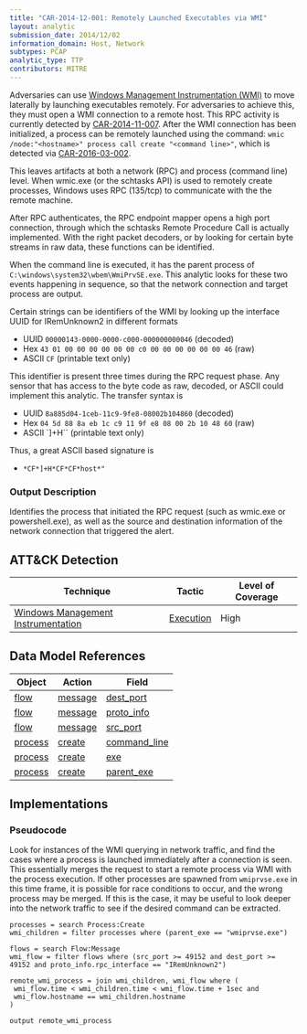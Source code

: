 ```yaml
---
title: "CAR-2014-12-001: Remotely Launched Executables via WMI"
layout: analytic
submission_date: 2014/12/02
information_domain: Host, Network
subtypes: PCAP
analytic_type: TTP
contributors: MITRE
---
```


Adversaries can use [Windows Management Instrumentation (WMI)](https://attack.mitre.org/techniques/T1047) to move laterally by launching executables remotely. For adversaries to achieve this, they must open a WMI connection to a remote host. This RPC activity is currently detected by [CAR-2014-11-007](CAR-2014-11-007). After the WMI connection has been initialized, a process can be remotely launched using the command: `wmic /node:"<hostname>" process call create "<command line>"`, which is detected via [CAR-2016-03-002](CAR-2016-03-002).

This leaves artifacts at both a network (RPC) and process (command line) level. When wmic.exe (or the schtasks API) is used to remotely create processes, Windows uses RPC (135/tcp) to communicate with the the remote machine.

After RPC authenticates, the RPC endpoint mapper opens a high port connection, through which the schtasks Remote Procedure Call is actually implemented. With the right packet decoders, or by looking for certain byte streams in raw data, these functions can be identified.

When the command line is executed, it has the parent process of `C:\windows\system32\wbem\WmiPrvSE.exe`. This analytic looks for these two events happening in sequence, so that the network connection and target process are output.

Certain strings can be identifiers of the WMI by looking up the interface UUID for IRemUnknown2 in different formats

-   UUID `00000143-0000-0000-c000-000000000046` (decoded)
-   Hex `43 01 00 00 00 00 00 00 c0 00 00 00 00 00 00 46` (raw)
-   ASCII `CF` (printable text only)

This identifier is present three times during the RPC request phase. Any sensor that has access to the byte code as raw, decoded, or ASCII could implement this analytic.
The transfer syntax is 

-   UUID `8a885d04-1ceb-11c9-9fe8-08002b104860` (decoded)
-   Hex `04 5d 88 8a eb 1c c9 11 9f e8 08 00 2b 10 48 60` (raw)
-   ASCII \`]+H\`\` (printable text only)

Thus, a great ASCII based signature is

-   `*CF*]+H*CF*CF*host*"`

### Output Description

Identifies the process that initiated the RPC request (such as wmic.exe or powershell.exe), as well as the source and destination information of the network connection that triggered the alert.

## ATT&CK Detection

|Technique |Tactic |Level of Coverage |
|---|---|---|
|[Windows Management Instrumentation](https://attack.mitre.org/techniques/T1047/)|[Execution](https://attack.mitre.org/tactics/TA0002/)|High|

## Data Model References

|Object|Action|Field|
|---|---|---|
|[flow](/data_model/flow) | [message](/data_model/flow#message) | [dest_port](/data_model/flow#dest_port) |
|[flow](/data_model/flow) | [message](/data_model/flow#message) | [proto_info](/data_model/flow#proto_info) |
|[flow](/data_model/flow) | [message](/data_model/flow#message) | [src_port](/data_model/flow#src_port) |
|[process](/data_model/process) | [create](/data_model/process#create) | [command_line](/data_model/process#command_line) |
|[process](/data_model/process) | [create](/data_model/process#create) | [exe](/data_model/process#exe) |
|[process](/data_model/process) | [create](/data_model/process#create) | [parent_exe](/data_model/process#parent_exe) |


## Implementations

### Pseudocode

Look for instances of the WMI querying in network traffic, and find the cases where a process is launched immediately after a connection is seen. This essentially merges the request to start a remote process via WMI with the process execution. If other processes are spawned from `wmiprvse.exe` in this time frame, it is possible for race conditions to occur, and the wrong process may be merged. If this is the case, it may be useful to look deeper into the network traffic to see if the desired command can be extracted.

```
processes = search Process:Create
wmi_children = filter processes where (parent_exe == "wmiprvse.exe")

flows = search Flow:Message
wmi_flow = filter flows where (src_port >= 49152 and dest_port >= 49152 and proto_info.rpc_interface == "IRemUnknown2")

remote_wmi_process = join wmi_children, wmi_flow where (
 wmi_flow.time < wmi_children.time < wmi_flow.time + 1sec and 
 wmi_flow.hostname == wmi_children.hostname 
)

output remote_wmi_process
```

